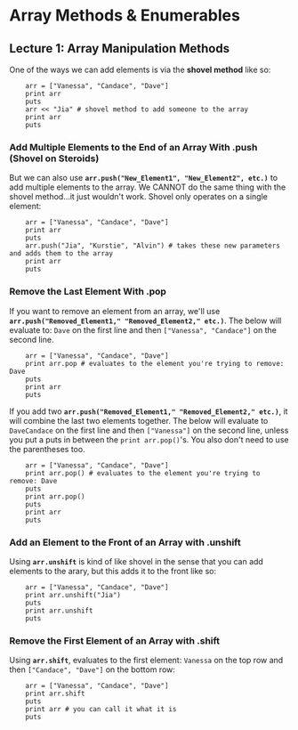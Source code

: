 # Array Methods & Enumerables


## Lecture 1: Array Manipulation Methods

One of the ways we can add elements is via the <b>shovel method</b> like so:

        arr = ["Vanessa", "Candace", "Dave"]
        print arr
        puts
        arr << "Jia" # shovel method to add someone to the array
        print arr
        puts

### Add Multiple Elements to the End of an Array With .push (Shovel on Steroids)

But we can also use <b>`arr.push("New_Element1", "New_Element2", etc.)`</b> to add multiple elements to the array. We CANNOT do the same thing with the shovel method...it just wouldn't work. Shovel only operates on a single element:

        arr = ["Vanessa", "Candace", "Dave"]
        print arr
        puts
        arr.push("Jia", "Kurstie", "Alvin") # takes these new parameters and adds them to the array
        print arr
        puts

### Remove the Last Element With .pop

If you want to remove an element from an array, we'll use <b>`arr.push("Removed_Element1," "Removed_Element2," etc.)`</b>. The below will evaluate to: `Dave` on the first line and then `["Vanessa", "Candace"]` on the second line. 

        arr = ["Vanessa", "Candace", "Dave"]
        print arr.pop # evaluates to the element you're trying to remove: Dave
        puts
        print arr
        puts

If you add two <b>`arr.push("Removed_Element1," "Removed_Element2," etc.)`</b>, it will combine the last two elements together. The below will evaluate to `DaveCandace` on the first line and then `["Vanessa"]` on the second line, unless you put a puts in between the `print arr.pop()`'s. You also don't need to use the parentheses too.


        arr = ["Vanessa", "Candace", "Dave"]
        print arr.pop() # evaluates to the element you're trying to remove: Dave
        puts
        print arr.pop()
        puts
        print arr
        puts

### Add an Element to the Front of an Array with .unshift

Using <b>`arr.unshift`</b> is kind of like shovel in the sense that you can add elements to the arary, but this adds it to the front like so:


        arr = ["Vanessa", "Candace", "Dave"]
        print arr.unshift("Jia")
        puts
        print arr.unshift
        puts


### Remove the First Element of an Array with .shift

Using <b>`arr.shift`</b>, evaluates to the first element: `Vanessa` on the top row and then `["Candace", "Dave"]` on the bottom row:

        arr = ["Vanessa", "Candace", "Dave"]
        print arr.shift
        puts
        print arr # you can call it what it is
        puts





